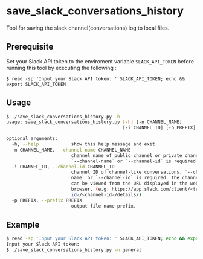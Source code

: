 # save_slack_conversations_history
Tool for saving the slack channel(conversations) log to local files.

## Prerequisite
Set your Slack API token to the enviroment variable `SLACK_API_TOKEN` before running this tool by executing the following :  

```shell
$ read -sp 'Input your Slack API token: ' SLACK_API_TOKEN; echo && export SLACK_API_TOKEN
```

## Usage
```sh
$ ./save_slack_conversations_history.py -h
usage: save_slack_conversations_history.py [-h] [-n CHANNEL_NAME]
                                           [-i CHANNEL_ID] [-p PREFIX]

optional arguments:
  -h, --help            show this help message and exit
  -n CHANNEL_NAME, --channel-name CHANNEL_NAME
                        channel name of public channel or private channel.
                        `--channel-name` or `--channel-id` is required.
  -i CHANNEL_ID, --channel-id CHANNEL_ID
                        channel ID of channel-like conversations. `--channel-
                        name` or `--channel-id` is required. The channel ID
                        can be viewed from the URL displayed in the web
                        browser. (e.g. https://app.slack.com/client/<team-
                        id>/<channel-id>/details/)
  -p PREFIX, --prefix PREFIX
                        output file name prefix.
```

## Example
```sh
$ read -sp 'Input your Slack API token: ' SLACK_API_TOKEN; echo && export SLACK_API_TOKEN
Input your Slack API token:
$ ./save_slack_conversations_history.py -n general
```
